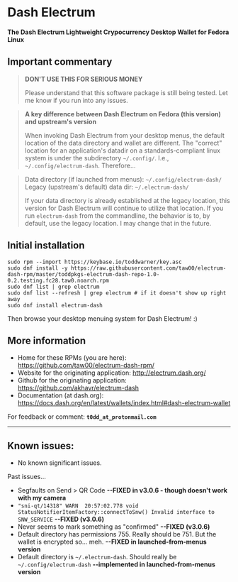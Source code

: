 # Dash Electrum
**The Dash Electrum Lightweight Crypocurrency Desktop Wallet for Fedora Linux**

## Important commentary

> **DON'T USE THIS FOR SERIOUS MONEY**
>
> Please understand that this software package is still being tested. Let me
> know if you run into any issues.

> **A key difference between Dash Electrum on Fedora (this version) and upstream's version**
> 
> When invoking Dash Electrum from your desktop menus, the default location of
> the data directory and wallet are different.  The "correct" location for an
> application's datadir on a standards-compliant linux system is under the
> subdirectory `~/.config/`. I.e., `~/.config/electrum-dash`.  Therefore...

> Data directory (if launched from menus):  `~/.config/electrum-dash/`  
> Legacy (upstream's default) data dir: `~/.electrum-dash/`  
> 
> If your data directory is already established at the legacy location, this
> version for Dash Electrum will continue to utilize that location. If you run
> `electrum-dash` from the commandline, the behavior is to, by default, use the
> legacy location. I may change that in the future.

## Initial installation

```
sudo rpm --import https://keybase.io/toddwarner/key.asc
sudo dnf install -y https://raw.githubusercontent.com/taw00/electrum-dash-rpm/master/toddpkgs-electrum-dash-repo-1.0-0.2.testing.fc28.taw0.noarch.rpm
sudo dnf list | grep electrum
sudo dnf list --refresh | grep electrum # if it doesn't show up right away
sudo dnf install electrum-dash
```

Then browse your desktop menuing system for Dash Electrum! :)

## More information

* Home for these RPMs (you are here): <https://github.com/taw00/electrum-dash-rpm/>
* Website for the originating application: <http://electrum.dash.org/>
* Github for the originating application: <https://github.com/akhavr/electrum-dash>
* Documentation (at dash.org): <https://docs.dash.org/en/latest/wallets/index.html#dash-electrum-wallet>

For feedback or comment: **`t0dd_at_protonmail.com`**

---

## Known issues:

* No known significant issues.

Past issues...

* Segfaults on Send > QR Code **--FIXED in v3.0.6 - though doesn't work with my camera**
* ```"sni-qt/14318" WARN  20:57:02.778 void StatusNotifierItemFactory::connectToSnw() Invalid interface to SNW_SERVICE``` **--FIXED (v3.0.6)**
* Never seems to mark something as "confirmed" **--FIXED (v3.0.6)**
* Default directory has permissions 755. Really should be 751. But the wallet
  is encrypted so... meh. **--FIXED in launched-from-menus version**
* Default directory is `~/.electrum-dash`. Should really be
  `~/.config/electrum-dash` **--implemented in launched-from-menus version**

